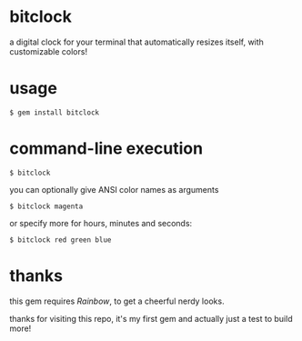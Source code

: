 # bitclock
a digital clock for your terminal that automatically resizes itself, with customizable colors!

# usage
```
$ gem install bitclock
```

# command-line execution
```
$ bitclock
```
you can optionally give ANSI color names as arguments
```
$ bitclock magenta
```
or specify more for hours, minutes and seconds:
```
$ bitclock red green blue
```

# thanks
this gem requires *Rainbow*, to get a cheerful nerdy looks.

thanks for visiting this repo, it's my first gem and actually just a test to build more!

